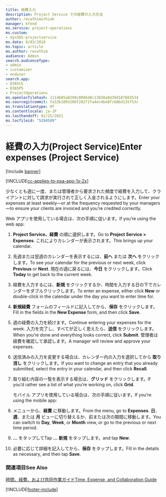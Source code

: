 ```yaml
---
title: 経費入力
description: Project Service での経費の入力方法
author: revathimuthiah
manager: kfend
ms.service: project-operations
ms.custom:
- dyn365-projectservice
ms.date: 8/03/2018
ms.topic: article
ms.author: revathim
audience: Admin
search.audienceType:
- admin
- customizer
- enduser
search.app:
- D365CE
- D365PS
- ProjectOperations
ms.openlocfilehash: 1114685a8299c0096d0c13830a9d39d187883534
ms.sourcegitcommit: fa32b1893286f20271fa4ec4be8fc68bd135f53c
ms.translationtype: HT
ms.contentlocale: ja-JP
ms.lasthandoff: 02/15/2021
ms.locfileid: "5284589"
---
```

# <a name="enter-expenses-project-service"></a><span data-ttu-id="e5b03-103">経費の入力(Project Service)</span><span class="sxs-lookup"><span data-stu-id="e5b03-103">Enter expenses (Project Service)</span></span>

[!include [banner](../includes/psa-now-project-operations.md)]

[!INCLUDE[cc-applies-to-psa-app-1x-2x](../includes/cc-applies-to-psa-app-1x-2x.md)]

<span data-ttu-id="e5b03-104">少なくとも週に一度、または管理者から要求された頻度で経費を入力して、クライアントに対して請求が実行されて正しく入金されるようにします。</span><span class="sxs-lookup"><span data-stu-id="e5b03-104">Enter your expenses at least weekly—or at the frequency requested by your managers—to ensure your clients are invoiced and you’re credited correctly.</span></span>  
  
 <span data-ttu-id="e5b03-105">Web アプリを使用している場合は、次の手順に従います。</span><span class="sxs-lookup"><span data-stu-id="e5b03-105">If you’re using the web app:</span></span>  
  
1. <span data-ttu-id="e5b03-106">**Project Service、経費** の順に選択します。</span><span class="sxs-lookup"><span data-stu-id="e5b03-106">Go to **Project Service > Expenses**.</span></span> <span data-ttu-id="e5b03-107">これによりカレンダーが表示されます。</span><span class="sxs-lookup"><span data-stu-id="e5b03-107">This brings up your calendar.</span></span>  
  
2. <span data-ttu-id="e5b03-108">先週または翌週のカレンダーを表示するには、**前へ** または **次へ** をクリックします。</span><span class="sxs-lookup"><span data-stu-id="e5b03-108">To see your calendar for the previous or next week, click **Previous** or **Next**.</span></span> <span data-ttu-id="e5b03-109">現在の週に戻るには、**今日** をクリックします。</span><span class="sxs-lookup"><span data-stu-id="e5b03-109">Click **Today** to get back to the current week.</span></span>  
  
3. <span data-ttu-id="e5b03-110">経費を入力するには、**新規** をクリックするか、時間を入力する日の下でカレンダーをダブルクリックします。</span><span class="sxs-lookup"><span data-stu-id="e5b03-110">To enter an expense, either click **New** or double-click in the calendar under the day you want to enter time for.</span></span>  
  
4. <span data-ttu-id="e5b03-111">**新規経費** フォームのフィールドに記入してから、**保存** をクリックします。</span><span class="sxs-lookup"><span data-stu-id="e5b03-111">Fill in the fields in the **New Expense** form, and then click **Save**.</span></span>  
  
5. <span data-ttu-id="e5b03-112">週の経費の入力を続けます。</span><span class="sxs-lookup"><span data-stu-id="e5b03-112">Continue entering your expenses for the week.</span></span> <span data-ttu-id="e5b03-113">入力を完了し、すべてが正しく思えたら、**送信** をクリックします。</span><span class="sxs-lookup"><span data-stu-id="e5b03-113">When you’re done and everything looks correct, click **Submit**.</span></span> <span data-ttu-id="e5b03-114">管理者は経費を確認して承認します。</span><span class="sxs-lookup"><span data-stu-id="e5b03-114">A manager will review and approve your expenses.</span></span>  
  
6. <span data-ttu-id="e5b03-115">送信済みの入力を変更する場合は、カレンダー内の入力を選択してから **取り消し** をクリックします。</span><span class="sxs-lookup"><span data-stu-id="e5b03-115">If you want to change an entry that you already submitted, select the entry in your calendar, and then click **Recall**.</span></span>  
  
7. <span data-ttu-id="e5b03-116">取り組む内容の一覧を表示する場合は、**グリッド** をクリックします。</span><span class="sxs-lookup"><span data-stu-id="e5b03-116">If you’d rather see a list of what you’re working on, click **Grid**.</span></span>  
  
   <span data-ttu-id="e5b03-117">モバイル アプリを使用している場合は、次の手順に従います。</span><span class="sxs-lookup"><span data-stu-id="e5b03-117">If you’re using the mobile app:</span></span>  
  
8. <span data-ttu-id="e5b03-118">メニューから、**経費** に移動します。</span><span class="sxs-lookup"><span data-stu-id="e5b03-118">From the menu, go to **Expenses**.</span></span>     <span data-ttu-id="e5b03-119">**日**、**週**、または **月** ビューに切り替えるか、前または次の期間に移動します。</span><span class="sxs-lookup"><span data-stu-id="e5b03-119">You can switch to **Day**, **Week**, or **Month** view, or go to the previous or next time period.</span></span>  
  
9. <span data-ttu-id="e5b03-120">**…** をタップして</span><span class="sxs-lookup"><span data-stu-id="e5b03-120">Tap **…**</span></span> <span data-ttu-id="e5b03-121">**新規** をタップします。</span><span class="sxs-lookup"><span data-stu-id="e5b03-121">and tap **New**.</span></span>  
  
10. <span data-ttu-id="e5b03-122">必要に応じて詳細を記入してから、**保存** をタップします。</span><span class="sxs-lookup"><span data-stu-id="e5b03-122">Fill in the details as necessary, and then tap **Save**.</span></span>  
  
### <a name="see-also"></a><span data-ttu-id="e5b03-123">関連項目</span><span class="sxs-lookup"><span data-stu-id="e5b03-123">See Also</span></span>  
 [<span data-ttu-id="e5b03-124">時間、経費、および共同作業ガイド</span><span class="sxs-lookup"><span data-stu-id="e5b03-124">Time, Expense, and Collaboration Guide</span></span>](../psa/time-expense-collaboration-guide.md)


[!INCLUDE[footer-include](../includes/footer-banner.md)]